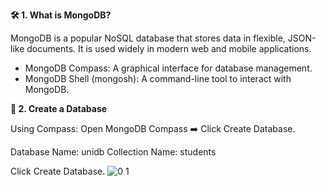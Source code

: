**🛠️ 1. What is MongoDB?**

MongoDB is a popular NoSQL database that stores data in flexible, JSON-like documents.
It is used widely in modern web and mobile applications.
* MongoDB Compass: A graphical interface for database management.
* MongoDB Shell (mongosh): A command-line tool to interact with MongoDB.

**📂 2. Create a Database**

Using Compass:
Open MongoDB Compass ➡️ Click Create Database.

Database Name: unidb
Collection Name: students

Click Create Database.
![0 1](https://github.com/user-attachments/assets/0674fd87-8a9a-4ff6-80cc-e96c030bd8bd)
